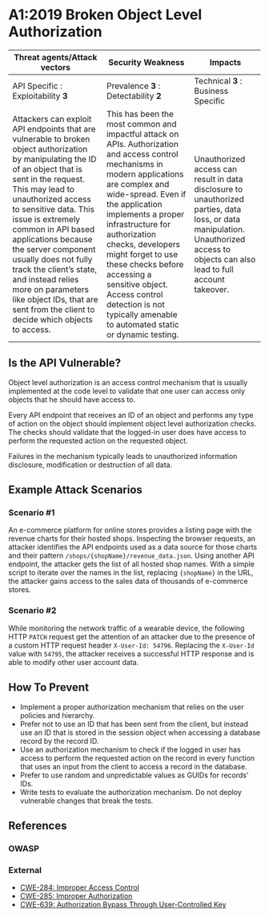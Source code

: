 A1:2019 Broken Object Level Authorization
=========================================

| Threat agents/Attack vectors | Security Weakness | Impacts |
| - | - | - |
| API Specific : Exploitability **3** | Prevalence **3** : Detectability **2** | Technical **3** : Business Specific |
| Attackers can exploit API endpoints that are vulnerable to broken object authorization by manipulating the ID of an object that is sent in the request. This may lead to unauthorized access to sensitive data. This issue is extremely common in API based applications because the server component usually does not fully track the client’s state, and instead relies more on parameters like object IDs, that are sent from the client to decide which objects to access. | This has been the most common and impactful attack on APIs. Authorization and access control mechanisms in modern applications are complex and wide-spread. Even if the application implements a proper infrastructure for authorization checks, developers might forget to use these checks before accessing a sensitive object. Access control detection is not typically amenable to automated static or dynamic testing. | Unauthorized access can result in data disclosure to unauthorized parties, data loss, or data manipulation. Unauthorized access to objects can also lead to full account takeover. |

## Is the API Vulnerable?

Object level authorization is an access control mechanism that is usually
implemented at the code level to validate that one user can access only objects
that he should have access to.

Every API endpoint that receives an ID of an object and performs any type of
action on the object should implement object level authorization checks. The
checks should validate that the logged-in user does have access to perform the
requested action on the requested object.

Failures in the mechanism typically leads to unauthorized information
disclosure, modification or destruction of all data.

## Example Attack Scenarios

### Scenario #1

An e-commerce platform for online stores provides a listing page with the
revenue charts for their hosted shops. Inspecting the browser requests, an
attacker identifies the API endpoints used as a data source for those charts
and their pattern `/shops/{shopName}/revenue_data.json`. Using another API
endpoint, the attacker gets the list of all hosted shop names. With a simple
script to iterate over the names in the list, replacing `{shopName}` in the URL,
the attacker gains access to the sales data of thousands of e-commerce stores.

### Scenario #2

While monitoring the network traffic of a wearable device, the following HTTP
`PATCH` request get the attention of an attacker due to the presence of a custom
HTTP request header `X-User-Id: 54796`. Replacing the `X-User-Id` value with
`54795`, the attacker receives a successful HTTP response and is able to modify
other user account data.

## How To Prevent

* Implement a proper authorization mechanism that relies on the user policies
  and hierarchy.
* Prefer not to use an ID that has been sent from the client, but instead use an
  ID that is stored in the session object when accessing a database record by
  the record ID.
* Use an authorization mechanism to check if the logged in user has access to
  perform the requested action on the record in every function that uses an
  input from the client to access a record in the database.
* Prefer to use random and unpredictable values as GUIDs for records’ IDs.
* Write tests to evaluate the authorization mechanism. Do not deploy vulnerable
  changes that break the tests.

## References

### OWASP

### External

* [CWE-284: Improper Access Control][1]
* [CWE-285: Improper Authorization][2]
* [CWE-639: Authorization Bypass Through User-Controlled Key][3]

[1]: https://cwe.mitre.org/data/definitions/284.html
[2]: https://cwe.mitre.org/data/definitions/285.html
[3]: https://cwe.mitre.org/data/definitions/639.html
